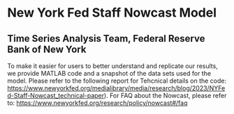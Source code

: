 # New York Fed Staff Nowcast Model

## Time Series Analysis Team, Federal Reserve Bank of New York

To make it easier for users to better understand and replicate our results, we provide MATLAB code and a snapshot of the data sets used for the model. Please refer to the following report for Tehcnical details on the code: https://www.newyorkfed.org/medialibrary/media/research/blog/2023/NYFed-Staff-Nowcast_technical-paper). For FAQ about the Nowcast, please refer to: https://www.newyorkfed.org/research/policy/nowcast#/faq
